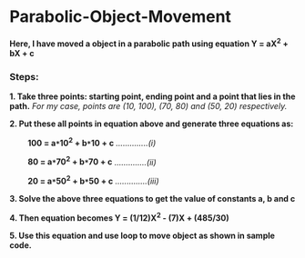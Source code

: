 # Parabolic-Object-Movement

**Here, I have moved a object in a parabolic path using equation Y = aX<sup>2</sup> + bX + c**

### Steps:

**1. Take three points: starting point, ending point and a point that lies in the path.** *For my case, points are (10, 100), (70, 80) and (50, 20) respectively.*

**2. Put these all points in equation above and generate three equations as:**

&emsp;&emsp; **100 = a`*`10<sup>2</sup> + b`*`10 + c** *..............(i)*

&emsp;&emsp; **80 = a`*`70<sup>2</sup> + b`*`70 + c** *..............(ii)*

&emsp;&emsp; **20 = a`*`50<sup>2</sup> + b`*`50 + c** *..............(iii)*

**3. Solve the above three equations to get the value of constants a, b and c**

**4. Then equation becomes Y = (1/12)X<sup>2</sup> - (7)X + (485/30)**

**5. Use this equation and use loop to move object as shown in sample code.**

